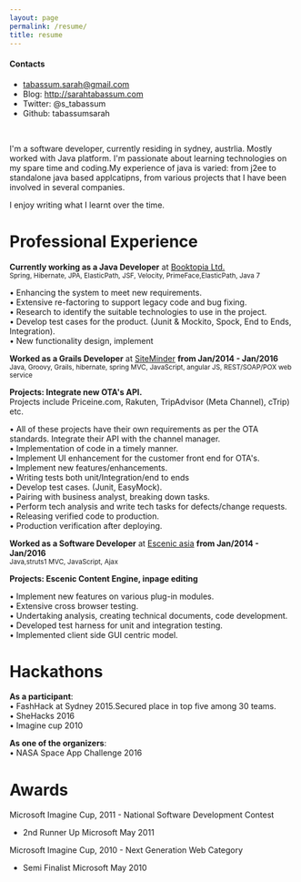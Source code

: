 ```yaml
---
layout: page
permalink: /resume/
title: resume
---
```


<!--

Here you add comments for yourself.
I like to have a list of stuff I'm focusing on.
For instance:
- taget an agile environment (no waterfall)
- developer OR team lead
- no front-end only roles (CSS & JavaScript) 

-->

#### Contacts
- tabassum.sarah@gmail.com
- Blog: http://sarahtabassum.com
- Twitter: @s_tabassum
- Github: tabassumsarah

<br/>

I'm a software developer, currently residing in sydney, austrlia. Mostly worked with Java platform. I'm passionate about learning technologies on my spare time and coding.My experience of java is varied: from j2ee to standalone java based applcatipns, from various projects that I have been involved in several companies.

I enjoy writing what I learnt over the time.


<h1> Professional Experience </h1>

**Currently working as a Java Developer** at <a href="http://www.booktopia.com.au/" target="blank">Booktopia Ltd.</a>
<br/>
<sub>Spring, Hibernate, JPA, ElasticPath, JSF, Velocity, PrimeFace,ElasticPath, Java 7</sub>

•   Enhancing the system to meet new requirements.<br/>
•   Extensive re-factoring to support legacy code and bug fixing.<br/>
•   Research to identify the suitable technologies to use in the project.<br/>
•   Develop test cases for the product. (Junit & Mockito, Spock, End to Ends, Integration).<br/>
•   New functionality design, implement<br/>


**Worked as a Grails Developer** at <a href="http://www.siteminder.com/" target="blank">SiteMinder</a> **from Jan/2014 - Jan/2016**
<br/>
<sub>Java, Groovy, Grails, hibernate, spring MVC, JavaScript, angular JS, REST/SOAP/POX web service</sub>
<br/>

**Projects: Integrate new OTA's API.**<br/>
Projects include Priceine.com, Rakuten, TripAdvisor (Meta Channel), cTrip) etc.
<br/>


•   All of these projects have their own requirements as per the OTA <br/>standards. Integrate their API with the channel manager.<br/>
•   Implementation of code in a timely manner.<br/>
•   Implement UI enhancement for the customer front end for OTA's. <br/>
•   Implement new features/enhancements.<br/>
•   Writing tests both unit/Integration/end to ends<br/>
•   Develop test cases. (Junit, EasyMock).<br/>
•   Pairing with business analyst, breaking down tasks.<br/>
•   Perform tech analysis and write tech tasks for defects/change requests.<br/>
•   Releasing verified code to production. <br/>
•   Production verification after deploying. <br/>


**Worked as a Software Developer** at <a href="http://www.escenic.com/" target="blank">Escenic asia</a> **from Jan/2014 - Jan/2016**<br/>
<sub>Java,struts1 MVC, JavaScript, Ajax</sub>
</br>

**Projects: Escenic Content Engine, inpage editing**<br/>

•   Implement new features on various plug-in modules.<br/>
•   Extensive cross browser testing.<br/>
•   Undertaking analysis, creating technical documents, code development.<br/>
•   Developed test harness for unit and integration testing.<br/>
•   Implemented client side GUI centric model.<br/>


<h1> Hackathons</h1>

**As a participant**: </br>
•   FashHack at Sydney 2015.Secured place in top five among 30 teams.<br/>
•   SheHacks 2016<br/>
•   Imagine cup 2010<br/>

**As one of the organizers**: </br>
•   NASA Space App Challenge 2016

<h1> Awards</h1>

Microsoft Imagine Cup, 2011 - National Software Development Contest 
- 2nd Runner Up Microsoft May 2011

Microsoft Imagine Cup, 2010 - Next Generation Web Category 
- Semi Finalist Microsoft May 2010

